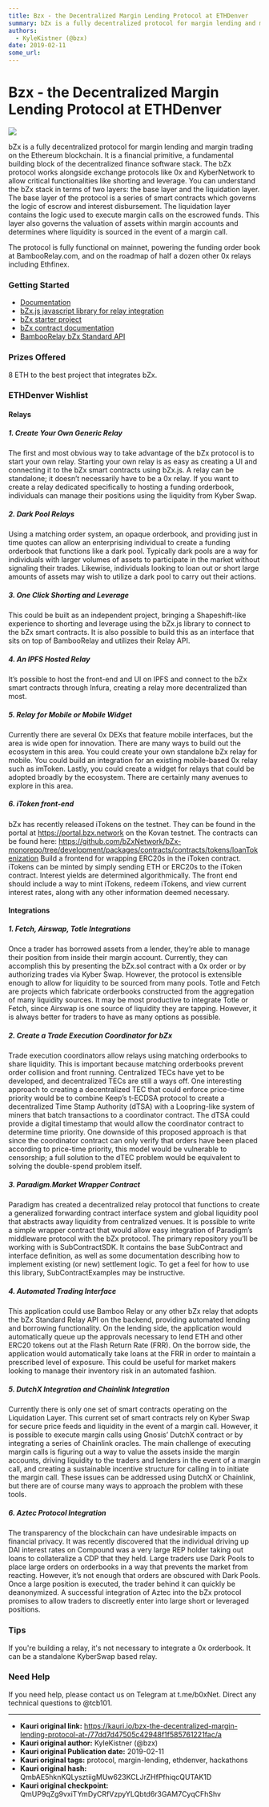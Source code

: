 ```yaml
---
title: Bzx - the Decentralized Margin Lending Protocol at ETHDenver
summary: bZx is a fully decentralized protocol for margin lending and margin trading on the Ethereum blockchain. It is a financial primitive, a fundamental building block of the decentralized finance software stack. The bZx protocol works alongside exchange protocols like 0x and KyberNetwork to allow critical functionalities like shorting and leverage. You can understand the bZx stack in terms of two layers- the base layer and the liquidation layer. The base layer of the protocol is a series of smart con
authors:
  - KyleKistner (@bzx)
date: 2019-02-11
some_url: 
---
```


# Bzx - the Decentralized Margin Lending Protocol at ETHDenver

![](https://ipfs.infura.io/ipfs/QmQq9ECH1cfRdKG7SyWY5gdjz1cwQgVDeK83gEoe1GVtuH)


bZx is a fully decentralized protocol for margin lending and margin trading on the Ethereum blockchain. It is a financial primitive, a fundamental building block of the decentralized finance software stack. The bZx protocol works alongside exchange protocols like 0x and KyberNetwork to allow critical functionalities like shorting and leverage. You can understand the bZx stack in terms of two layers: the base layer and the liquidation layer. The base layer of the protocol is a series of smart contracts which governs the logic of escrow and interest disbursement. The liquidation layer contains the logic used to execute margin calls on the escrowed funds. This layer also governs the valuation of assets within margin accounts and determines where liquidity is sourced in the event of a margin call.

The protocol is fully functional on mainnet, powering the funding order book at BambooRelay.com, and on the roadmap of half a dozen other 0x relays including Ethfinex.

### Getting Started

- [Documentation](https://bzx.network/docs)
- [bZx.js javascript library for relay integration](https://bzx.network/docs/bzx.js/)
- [bZx starter project](https://github.com/bZxNetwork/bZx-monorepo/tree/development/packages/starter_project)
- [bZx contract documentation](https://bzx.network/docs/contracts/)
- [BambooRelay bZx Standard API](https://sra.bamboorelay.com/bzx.html)

### Prizes Offered

8 ETH to the best project that integrates bZx. 

### ETHDenver Wishlist

#### Relays

##### 1. Create Your Own Generic Relay

The first and most obvious way to take advantage of the bZx protocol is to start your own relay. Starting your own relay is as easy as creating a UI and connecting it to the bZx smart contracts using bZx.js. A relay can be standalone; it doesn’t necessarily have to be a 0x relay. If you want to create a relay dedicated specifically to hosting a funding orderbook, individuals can manage their positions using the liquidity from Kyber Swap.

##### 2. Dark Pool Relays

Using a matching order system, an opaque orderbook, and providing just in time quotes can allow an enterprising individual to create a funding orderbook that functions like a dark pool. Typically dark pools are a way for individuals with larger volumes of assets to participate in the market without signaling their trades. Likewise, individuals looking to loan out or short large amounts of assets may wish to utilize a dark pool to carry out their actions.

##### 3. One Click Shorting and Leverage

This could be built as an independent project, bringing a Shapeshift-like experience to shorting and leverage using the bZx.js library to connect to the bZx smart contracts. It is also possible to build this as an interface that sits on top of BambooRelay and utilizes their Relay API.

##### 4. An IPFS Hosted Relay

It’s possible to host the front-end and UI on IPFS and connect to the bZx smart contracts through Infura, creating a relay more decentralized than most.

##### 5. Relay for Mobile or Mobile Widget

Currently there are several 0x DEXs that feature mobile interfaces, but the area is wide open for innovation. There are many ways to build out the ecosystem in this area. You could create your own standalone bZx relay for mobile. You could build an integration for an existing mobile-based 0x relay such as imToken. Lastly, you could create a widget for relays that could be adopted broadly by the ecosystem. There are certainly many avenues to explore in this area.

##### 6. iToken front-end

bZx has recently released iTokens on the testnet. They can be found in the portal at https://portal.bzx.network on the Kovan testnet. The contracts can be found here: https://github.com/bZxNetwork/bZx-monorepo/tree/development/packages/contracts/contracts/tokens/loanTokenization Build a frontend for wrapping ERC20s in the iToken contract. iTokens can be minted by simply sending ETH or ERC20s to the iToken contract. Interest yields are determined algorithmically. The front end should include a way to mint iTokens, redeem iTokens, and view current interest rates, along with any other information deemed necessary. 

#### Integrations

##### 1. Fetch, Airswap, Totle Integrations


Once a trader has borrowed assets from a lender, they’re able to manage their position from inside their margin account. Currently, they can accomplish this by presenting the bZx.sol contract with a 0x order or by authorizing trades via Kyber Swap. However, the protocol is extensible enough to allow for liquidity to be sourced from many pools. Totle and Fetch are projects which fabricate orderbooks constructed from the aggregation of many liquidity sources. It may be most productive to integrate Totle or Fetch, since Airswap is one source of liquidity they are tapping. However, it is always better for traders to have as many options as possible.

##### 2. Create a Trade Execution Coordinator for bZx

Trade execution coordinators allow relays using matching orderbooks to share liquidity. This is important because matching orderbooks prevent order collision and front running. Centralized TECs have yet to be developed, and decentralized TECs are still a ways off. One interesting approach to creating a decentralized TEC that could enforce price-time priority would be to combine Keep’s t-ECDSA protocol to create a decentralized Time Stamp Authority (dTSA) with a Loopring-like system of miners that batch transactions to a coordinator contract. The dTSA could provide a digital timestamp that would allow the coordinator contract to determine time priority. One downside of this proposed approach is that since the coordinator contract can only verify that orders have been placed according to price-time priority, this model would be vulnerable to censorship; a full solution to the dTEC problem would be equivalent to solving the double-spend problem itself.

##### 3. Paradigm.Market Wrapper Contract

Paradigm has created a decentralized relay protocol that functions to create a generalized forwarding contract interface system and global liquidity pool that abstracts away liquidity from centralized venues. It is possible to write a simple wrapper contract that would allow easy integration of Paradigm’s middleware protocol with the bZx protocol. The primary repository you’ll be working with is SubContractSDK. It contains the base SubContract and interface definition, as well as some documentation describing how to implement existing (or new) settlement logic. To get a feel for how to use this library, SubContractExamples may be instructive.

##### 4. Automated Trading Interface

This application could use Bamboo Relay or any other bZx relay that adopts the bZx Standard Relay API on the backend, providing automated lending and borrowing functionality. On the lending side, the application would automatically queue up the approvals necessary to lend ETH and other ERC20 tokens out at the Flash Return Rate (FRR). On the borrow side, the application would automatically take loans at the FRR in order to maintain a prescribed level of exposure. This could be useful for market makers looking to manage their inventory risk in an automated fashion.

##### 5. DutchX Integration and Chainlink Integration

Currently there is only one set of smart contracts operating on the Liquidation Layer. This current set of smart contracts rely on Kyber Swap for secure price feeds and liquidity in the event of a margin call. However, it is possible to execute margin calls using Gnosis’ DutchX contract or by integrating a series of Chainlink oracles. The main challenge of executing margin calls is figuring out a way to value the assets inside the margin accounts, driving liquidity to the traders and lenders in the event of a margin call, and creating a sustainable incentive structure for calling in to initiate the margin call. These issues can be addressed using DutchX or Chainlink, but there are of course many ways to approach the problem with these tools.

##### 6. Aztec Protocol Integration

The transparency of the blockchain can have undesirable impacts on financial privacy. It was recently discovered that the individual driving up DAI interest rates on Compound was a very large REP holder taking out loans to collateralize a CDP that they held. Large traders use Dark Pools to place large orders on orderbooks in a way that prevents the market from reacting. However, it’s not enough that orders are obscured with Dark Pools. Once a large position is executed, the trader behind it can quickly be deanonymized. A successful integration of Aztec into the bZx protocol promises to allow traders to discreetly enter into large short or leveraged positions.

### Tips

If you're building a relay, it's not necessary to integrate a 0x orderbook. It can be a standalone KyberSwap based relay. 

### Need Help

If you need help, please contact us on Telegram at t.me/b0xNet. Direct any technical questions to @tcb101. 


---

- **Kauri original link:** https://kauri.io/bzx-the-decentralized-margin-lending-protocol-at-/77dd7d47505c42948f1f585761221fac/a
- **Kauri original author:** KyleKistner (@bzx)
- **Kauri original Publication date:** 2019-02-11
- **Kauri original tags:** protocol, margin-lending, ethdenver, hackathons
- **Kauri original hash:** QmbAE5hknKQLysztiigMUw623KCLJrZHfPfhiqcQUTAK1D
- **Kauri original checkpoint:** QmUP9qZg9vxiTYmDyCRfVzpyYLQbtd6r3GAM7CyqCFhShv



